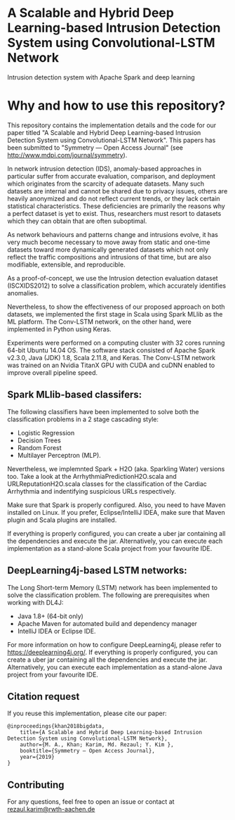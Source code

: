# A Scalable and Hybrid Deep Learning-based Intrusion Detection System using Convolutional-LSTM Network
Intrusion detection system with Apache Spark and deep learning

# Why and how to use this repository? 
This repository contains the implementation details and the code for our paper titled "A Scalable and Hybrid Deep Learning-based Intrusion Detection System using Convolutional-LSTM Network". This papers has been submitted to "Symmetry — Open Access Journal" (see http://www.mdpi.com/journal/symmetry). 

In network intrusion detection (IDS), anomaly-based approaches in particular suffer from accurate evaluation, comparison, and deployment which originates from the scarcity of adequate datasets. Many such datasets are internal and cannot be shared due to privacy issues, others are heavily anonymized and do not reflect current trends, or they lack certain statistical characteristics. These deficiencies are primarily the reasons why a perfect dataset is yet to exist. Thus, researchers must resort to datasets which they can obtain that are often suboptimal.

As network behaviours and patterns change and intrusions evolve, it has very much become necessary to move away from static and one-time datasets toward more dynamically generated datasets which not only reflect the traffic compositions and intrusions of that time, but are also modifiable, extensible, and reproducible.

As a proof-of-concept, we use the Intrusion detection evaluation dataset (ISCXIDS2012) to solve a classification problem, which accurately identifies anomalies. 

Nevertheless, to show the effectiveness of our proposed approach on both datasets, we implemented the first stage in Scala using Spark MLlib as the ML platform. The Conv-LSTM network, on the other hand, were implemented in Python using Keras. 

Experiments were performed on a computing cluster with 32 cores running 64-bit Ubuntu 14.04 OS. The software stack consisted of Apache Spark v2.3.0, Java (JDK) 1.8, Scala 2.11.8, and Keras. The Conv-LSTM network was trained on an Nvidia TitanX GPU with CUDA and cuDNN enabled to improve overall pipeline speed. 

## Spark MLlib-based classifers: 
The following classifiers have been implemented to solve both the classification problems in a 2 stage cascading style:
- Logistic Regression
- Decision Trees
- Random Forest
- Multilayer Perceptron (MLP).

Nevertheless, we implemnted Spark + H2O (aka. Sparkling Water) versions too. Take a look at the ArrhythmiaPredictionH2O.scala and URLReputationH2O.scala classes for the classification of the Cardiac Arrhythmia and indentifying suspicious URLs respectively. 

Make sure that Spark is properly configured. Also, you need to have Maven installed on Linux. If you prefer, Eclipse/IntelliJ IDEA, make sure that Maven plugin and Scala plugins are installed.  

If everything is properly configured, you can create a uber jar containing all the dependencies and execute the jar. Alternatively, you can execute each implementation as a stand-alone Scala project from your favourite IDE. 

## DeepLearning4j-based LSTM networks: 
The Long Short-term Memory (LSTM) network has been implemented to solve the classification problem. The following are prerequisites when working with DL4J:
- Java 1.8+ (64-bit only)
- Apache Maven for automated build and dependency manager
- IntelliJ IDEA or Eclipse IDE.

For more information on how to configure DeepLearning4j, please refer to https://deeplearning4j.org/. If everything is properly configured, you can create a uber jar containing all the dependencies and execute the jar. Alternatively, you can execute each implementation as a stand-alone Java project from your favourite IDE. 

## Citation request
If you reuse this implementation, please cite our paper: 

    @inproceedings{khan2018bigdata,
        title={A Scalable and Hybrid Deep Learning-based Intrusion Detection System using Convolutional-LSTM Network},
        author={M. A., Khan; Karim, Md. Rezaul; Y. Kim },
        booktitle={Symmetry — Open Access Journal},
        year={2019}
    }

## Contributing
For any questions, feel free to open an issue or contact at rezaul.karim@rwth-aachen.de
